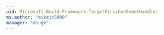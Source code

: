 ```yaml
---
uid: Microsoft.Build.Framework.TargetFinishedEventHandler
ms.author: "mikejo5000"
manager: "douge"
---
```

